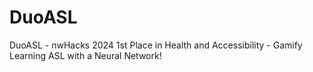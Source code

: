 # DuoASL
DuoASL - nwHacks 2024 1st Place in Health and Accessibility - Gamify Learning ASL with a Neural Network!
